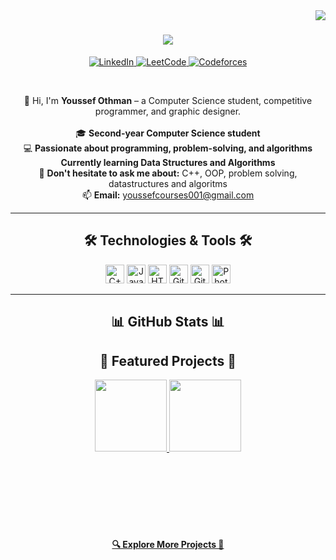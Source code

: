 <img align="right" src="https://visitor-badge.laobi.icu/badge?page_id=youssefothman.youssefothman">

<h1 align="center">
  <a href="https://git.io/typing-svg">
    <img src="https://readme-typing-svg.herokuapp.com/?lines=Hello,+There!+👋;+I'm+Youssef+Othman;Computer+Science+Student;Welcome+to+my+profile!&center=true&size=30">
  </a>
</h1>

<p align="center">
  <a href="https://www.linkedin.com/in/youssef-othman-006623298" target="_blank">
    <img src="https://img.shields.io/badge/LinkedIn-0077B5?style=for-the-badge&logo=linkedin&logoColor=white" alt="LinkedIn" />
  </a>
  <a href="https://leetcode.com/Youssef_Othman774/" target="_blank">
    <img src="https://img.shields.io/badge/LeetCode-FFA116?style=for-the-badge&logo=leetcode&logoColor=white" alt="LeetCode" />
  </a>
  <a href="https://codeforces.com/profile/youssef-othman" target="_blank">
    <img src="https://img.shields.io/badge/Codeforces-1F8ACB?style=for-the-badge&logo=codeforces&logoColor=white" alt="Codeforces" />
  </a>
</p>

<br>

<p align="center">
  👋 Hi, I'm <strong>Youssef Othman</strong> – a Computer Science student, competitive programmer, and graphic designer.<br><br>
  🎓 <strong>Second-year Computer Science student</strong><br>
  💻 <strong>Passionate about programming, problem-solving, and algorithms</strong><br>
   <strong>Currently learning Data Structures and Algorithms</strong><br>
  💬 <strong>Don't hesitate to ask me about:</strong> C++, OOP, problem solving, datastructures and algoritms <br>
  📫 <strong>Email:</strong> <a href="mailto:youssefcourses001@gmail.com">youssefcourses001@gmail.com</a>
</p>

<hr>

<h2 align="center">🛠️ Technologies & Tools 🛠️</h2>

<p align="center">
  <img title="C++" height="30" src="https://img.shields.io/badge/C++-00599C?logo=c%2B%2B&logoColor=white&style=for-the-badge" />
  <img title="Java" height="30" src="https://img.shields.io/badge/Java-007396?logo=java&logoColor=white&style=for-the-badge" />
  <img title="HTML5" height="30" src="https://img.shields.io/badge/HTML5-E34F26?logo=html5&logoColor=white&style=for-the-badge" />
  <img title="Git" height="30" src="https://img.shields.io/badge/Git-F05032?logo=git&logoColor=white&style=for-the-badge" />
  <img title="GitHub" height="30" src="https://img.shields.io/badge/GitHub-181717?logo=github&logoColor=white&style=for-the-badge" />
  <img title="Photoshop" height="30" src="https://img.shields.io/badge/Photoshop-31A8FF?logo=adobephotoshop&logoColor=white&style=for-the-badge" />
</p>

<hr>

<h2 align="center">📊 GitHub Stats 📊</h2>

 

<h2 align="center">📂 Featured Projects 📂</h2>

<div align="center">
  <a href="https://github.com/youssef-othman22/OOP_Project1" title="OOP Project 1">
    <img height="115" src="https://github-readme-stats.vercel.app/api/pin/?username=youssef-othman22&repo=OOP_Project1&theme=react&border_color=61dafb&border_radius=10">
  </a>
  <a href="https://github.com/youssef-othman22/Online-library-system-" title="Online Library System">
    <img height="115" src="https://github-readme-stats.vercel.app/api/pin/?username=youssef-othman22&repo=Online-library-system-&theme=react&border_color=61dafb&border_radius=10">
  </a>
</div>

<br><br><br><br><br><br/>

<h4 align="center">
  <a href="https://github.com/youssefothman?tab=repositories" title="Show More Repositories">🔍 Explore More Projects 🔎</a>
</h4>
